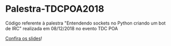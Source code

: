 # Palestra-TDCPOA2018
Código referente à palestra "Entendendo sockets no Python criando um bot de IRC" realizada em 08/12/2018 no evento TDC POA

[Confira os slides](https://speakerdeck.com/yanorestes/entendendo-sockets-no-python-criando-um-bot-de-irc)!
